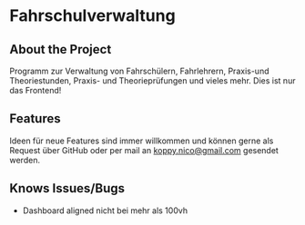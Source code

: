 # Fahrschulverwaltung

## About the Project
Programm zur Verwaltung von Fahrschülern, Fahrlehrern, Praxis-und Theoriestunden, Praxis- und Theorieprüfungen und vieles mehr. Dies ist nur das Frontend!

## Features 
Ideen für neue Features sind immer willkommen und können gerne als Request über GitHub oder per mail an koppy.nico@gmail.com gesendet werden.

## Knows Issues/Bugs
- Dashboard aligned nicht bei mehr als 100vh
